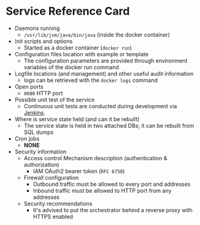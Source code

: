 # Service Reference Card

* Daemons running
  * `/usr/lib/jvm/java/bin/java` (inside the docker container)
* Init scripts and options
  * Started as a docker container (`docker run`)
* Configuration files location with example or template
  * The configuration parameters are provided through environment variables of the docker run command
* Logfile locations (and management) and other useful audit information
    * logs can be retrieved with the `docker logs` command
* Open ports
  * `8080` HTTP port
* Possible unit test of the service
    * Continuous unit tests are conducted during development via [Jenkins](https://jenkins.indigo-datacloud.eu:8080/me/my-views/view/Orchestrator/job/orchestrator-unittest/).
* Where is service state held (and can it be rebuilt)
  * The service state is held in two attached DBs; it can be rebuilt from SQL dumps
* Cron jobs
  * **NONE**
* Security information
  * Access control Mechanism description (authentication & authorization)
    * IAM OAuth2 bearer token (`RFC 6750`)
  * Firewall configuration
    * Outbound traffic must be allowed to every port and addresses
    * Inbound traffic must be allowed to HTTP port from any addresses
  * Security recommendations
    * It's advised to put the orchestrator behind a reverse proxy with HTTPS enabled
